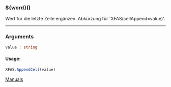 ﻿### ${word}()
Wert für die letzte Zelle ergänzen. Abkürzung für 'XFAS(cellAppend=value)'.

----

### Arguments
```ts
value : string
```
#### Usage:
```ts
XFAS.AppendCell(value)
```

[Manuals](https://manuals.opacc.ch/docs/doku2401/F-Script/ScriptBlockFunc.XFAS.AppendCell.html)
